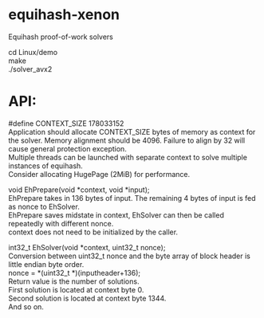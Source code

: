 # equihash-xenon
Equihash proof-of-work solvers

cd Linux/demo  
make  
./solver_avx2

# API:
 #define CONTEXT_SIZE 178033152  
Application should allocate CONTEXT_SIZE bytes of memory as context for the solver. Memory alignment should be 4096. Failure to align by 32 will cause general protection exception.  
Multiple threads can be launched with separate context to solve multiple instances of equihash.  
Consider allocating HugePage (2MiB) for performance.

void EhPrepare(void *context, void *input);  
EhPrepare takes in 136 bytes of input. The remaining 4 bytes of input is fed as nonce to EhSolver.  
EhPrepare saves midstate in context, EhSolver can then be called repeatedly with different nonce.  
context does not need to be initialized by the caller.

int32_t EhSolver(void *context, uint32_t nonce);  
Conversion between uint32_t nonce and the byte array of block header is little endian byte order.  
nonce = *(uint32_t *)(inputheader+136);  
Return value is the number of solutions.  
First solution is located at context byte 0.  
Second solution is located at context byte 1344.  
And so on.